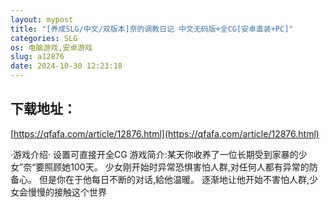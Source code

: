 ```yaml
---
layout: mypost
title: "[养成SLG/中文/双版本]奈的调教日记 中文无码版+全CG[安卓直装+PC]"
categories: SLG
os: 电脑游戏,安卓游戏
slug: a12876
date: 2024-10-30 12:23:18
---
```


## 下载地址：

[https://qfafa.com/article/12876.html](https://qfafa.com/article/12876.html)

·游戏介绍·
设置可直接开全CG
游戏简介:某天你收养了一位长期受到家暴的少女”奈“要照顾她100天。
少女刚开始时异常恐惧害怕人群,对任何人都有异常的防备心。
但是你在于他每日不断的对话,給他温暖。
逐渐地让他开始不害怕人群,少女会慢慢的接触这个世界